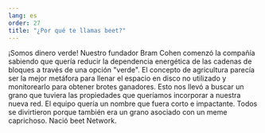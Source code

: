 ```yaml
---
lang: es
order: 27
title: "¿Por qué te llamas beet?"
---
```


¡Somos dinero verde! Nuestro fundador Bram Cohen comenzó la compañía sabiendo que quería reducir la dependencia energética de las cadenas de bloques a través de una opción "verde". El concepto de agricultura parecía ser la mejor metáfora para llenar el espacio en disco no utilizado y monitorearlo para obtener brotes ganadores. Esto nos llevó a buscar un grano que tuviera las propiedades que queríamos incorporar a nuestra nueva red. El equipo quería un nombre que fuera corto e impactante. Todos se divirtieron porque también era un grano asociado con un meme caprichoso. Nació beet Network.
